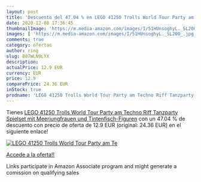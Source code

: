 ```yaml
---
layout: post
title: 'Descuento del 47.04 % en LEGO 41250 Trolls World Tour Party am Te'
date: 2020-12-08 17:36:45
thumbnailImage: 'https://m.media-amazon.com/images/I/51HUnsoghyL._SL200_.jpg'
images: [ 'https://m.media-amazon.com/images/I/51HUnsoghyL._SL200_.jpg' ]
comments: true
category: ofertas
author: ring
slug: B07WLN9LYX
description:
actualPrice: 12.9 EUR
currency: EUR
price: 12.9
comparePrice: 24.36 EUR
inStock: true
prodname: 'LEGO 41250 Trolls World Tour Party am Techno Riff Tanzparty Spielset mit Meerjungfrauen und Tintenfisch-Figuren'
---
```


Tienes [LEGO 41250 Trolls World Tour Party am Techno Riff Tanzparty Spielset mit Meerjungfrauen und Tintenfisch-Figuren](https://www.amazon.de/dp/B07WLN9LYX/?tag=tolees0ca-21) con un 47.04 % de descuento con precio de oferta de 12.9 EUR (original: 24.36 EUR) en el siguiente enlace!

[![LEGO 41250 Trolls World Tour Party am Te](https://m.media-amazon.com/images/I/51HUnsoghyL._SL200_.jpg)](https://www.amazon.de/dp/B07WLN9LYX/?tag=tolees0ca-21)

[Accede a la oferta!!](https://www.amazon.de/dp/B07WLN9LYX/?tag=tolees0ca-21)

Links participate in Amazon Associate program and might generate a comission on qualifying sales


